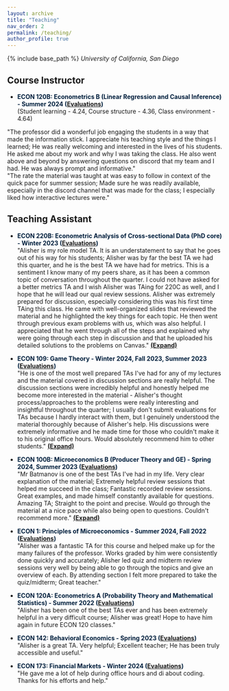 ```yaml
---
layout: archive
title: "Teaching"
nav_order: 2
permalink: /teaching/
author_profile: true
---
```


{% include base_path %}
*University of California, San Diego*


## Course Instructor

- <span style="color:#001f3d"><strong>ECON 120B: Econometrics B (Linear Regression and Causal Inference) - Summer 2024 ([Evaluations](https://drive.google.com/file/d/1jTTdraeTxzaEmDzAUwtd2Wk6ZQ-fMIl0/view?usp=share_link))</strong></span>  
  (Student learning - 4.24, Course structure - 4.36, Class environment - 4.64)

<span style="display:block;">
  "The professor did a wonderful job engaging the students in a way that made the information stick. I appreciate his teaching style and the things I learned; He was really welcoming and interested in the lives of his students. He asked me about my work and why I was taking the class. He also went above and beyond by answering questions on discord that my team and I had. He was always prompt and informative."
</span>

<span style="display:block;">
  "The rate the material was taught at was easy to follow in context of the quick pace for summer session; Made sure he was readily available, especially in the discord channel that was made for the class; I especially liked how interactive lectures were."
</span>


  
  
## Teaching Assistant

- <span style="color:#001f3d"><strong>ECON 220B: Econometric Analysis of Cross-sectional Data (PhD core) - Winter 2023 ([Evaluations](https://drive.google.com/file/d/1W9ghTAdWt5m5OivkdIutZMZZaIOOASX5/view?usp=share_link))</strong></span>  
  <span id="econ220b-comments">
    "Alisher is my role model TA. It is an understatement to say that he goes out of his way for his students; Alisher was by far the best TA we had this quarter, and he is the best TA we have had for metrics. This is a sentiment I know many of my peers share, as it has been a common topic of conversation throughout the quarter. I could not have asked for a better metrics TA and I wish Alisher was TAing for 220C as well, and I hope that he will lead our qual review sessions. Alisher was extremely prepared for discussion, especially considering this was his first time TAing this class. He came with well-organized slides that reviewed the material and he highlighted the key things for each topic. He then went through previous exam problems with us, which was also helpful. I appreciated that he went through all of the steps and explained why were going through each step in discussion and that he uploaded his detailed solutions to the problems on Canvas."
    <span style="cursor: pointer; text-decoration: underline;" onclick="expand('econ220b-comments', 'By far, Alisher was the most prepared and conscientious TA I have had at UCSD. He clearly demonstrated concern for the students and I wish him the best; Great person and TA; Phenomenal TA. He went above and beyond writing out notes for discussions, soliciting feedback to improve throughout, giving detailed explanations when grading, and holding additional review sessions for each exam. He deserves all the awards. Please make him the metrics Qual TA; One thing I think would be helpful is to organize all of the information that is on the discussion slides into a typed PDF document format as well because it would be much easier to read in that form when we are reviewing the discussion slides. I think the slides are great, but it would be helpful to have it in this format in addition to the slides. His exam review sessions were extremely helpful. Alisher was very accessible. He offered two hours of office hours each week. My only suggestion is that instead of having two consecutive hours, it would be better to have one of those hours on another day or add an additional day of office hours. Alisher set up a Discord channel for us to ask our questions that came up throughout the week, and he regularly responded to questions there quickly. He was responsive via all forms of communication. He answered our questions well and clearly. Alisher solicited our feedback in the middle of the quarter and implemented our suggestions. I don\'t know how I would have gotten through metrics without Alisher as the TA.')">
      <strong>(Expand)</strong>
    </span>
  </span>

- <span style="color:#001f3d"><strong>ECON 109: Game Theory - Winter 2024, Fall 2023, Summer 2023 ([Evaluations](https://drive.google.com/file/d/1tEylXqEdjgLQCyMhhUfXdZOTjCFfIiJi/view?usp=share_link))</strong></span>  
  <span id="econ109-comments">
    "He is one of the most well prepared TAs I've had for any of my lectures and the material covered in discussion sections are really helpful. The discussion sections were incredibly helpful and honestly helped me become more interested in the material - Alisher's thought process/approaches to the problems were really interesting and insightful throughout the quarter; I usually don't submit evaluations for TAs because I hardly interact with them, but I genuinely understood the material thoroughly because of Alisher's help. His discussions were extremely informative and he made time for those who couldn't make it to his original office hours. Would absolutely recommend him to other students."
    <span style="cursor: pointer; text-decoration: underline;" onclick="expand('econ109-comments', 'TA Alisher Batmanov demonstrates genuine care for students, quickly responding to any messages on the class discord. He makes discussion sections engaging, both by explaining material and homework, but also by making tangible games and activities for students during discussion. He goes the extra mile to provide clear grading guidelines rather than relying solely on Gradescope\'s feedback. Overall, it has been an absolute pleasure to have a class with TA Alisher.')">
      <strong>(Expand)</strong>
    </span>
  </span>
  
- <span style="color:#001f3d"><strong>ECON 100B: Microeconomics B (Producer Theory and GE) - Spring 2024, Summer 2023 ([Evaluations](https://drive.google.com/file/d/1ihdn5jUmT1lMFpDEzvxz67eGl_Zs3qtn/view?usp=share_link))</strong></span>  
  <span id="econ100b-comments">
    "Mr Batmanov is one of the best TAs I've had in my life. Very clear explanation of the material; Extremely helpful review sessions that helped me succeed in the class; Fantastic recorded review sessions. Great examples, and made himself constantly available for questions. Amazing TA; Straight to the point and precise. Would go through the material at a nice pace while also being open to questions. Couldn't recommend more."
    <span style="cursor: pointer; text-decoration: underline;" onclick="expand('econ100b-comments', 'One of the best TAs I have had at this school; Really good TA, covered the right material, always had answers to relevant questions, and taught well; AMAZING TA!')">
      <strong>(Expand)</strong>
    </span>
  </span>
  
- <span style="color:#001f3d"><strong>ECON 1: Principles of Microeconomics - Summer 2024, Fall 2022 ([Evaluations](https://drive.google.com/file/d/1g3d4d-cI6b7BABnUUJTuZwe0vO9v7H76/view?usp=share_link))</strong></span>  
  <span id="econ1-comments">
    "Alisher was a fantastic TA for this course and helped make up for the many failures of the professor. Works graded by him were consistently done quickly and accurately; Alisher led quiz and midterm review sessions very well by being able to go through the topics and give an overview of each. By attending section I felt more prepared to take the quiz/midterm; Great teacher."
  </span>

- <span style="color:#001f3d"><strong>ECON 120A: Econometrics A (Probability Theory and Mathematical Statistics) - Summer 2022 ([Evaluations](https://drive.google.com/file/d/1p6mcBaXxStlwqbDf4Jgwjd4ZYuBFZEvx/view?usp=sharing))</strong></span>  
  <span id="econ120a-comments">
    "Alisher has been one of the best TAs ever and has been extremely helpful in a very difficult course; Alisher was great! Hope to have him again in future ECON 120 classes."
  </span>

- <span style="color:#001f3d"><strong>ECON 142: Behavioral Economics - Spring 2023 ([Evaluations](https://drive.google.com/file/d/1KDGEKMPXRtsh2VKUKlE29VuroVbGDZYQ/view?usp=share_link))</strong></span>  
  <span id="econ142-comments">
    "Alisher is a great TA. Very helpful; Excellent teacher; He has been truly accessible and useful."
  </span>

- <span style="color:#001f3d"><strong>ECON 173: Financial Markets - Winter 2024 ([Evaluations](https://drive.google.com/file/d/1jzfMt7Hl_qLuJuuEFQVxyqOhzM_oYlPM/view?usp=share_link))</strong></span>  
  "He gave me a lot of help during office hours and di about coding. Thanks for his efforts and help."


<script>
  function expand(id, additionalComments) {
    const container = document.getElementById(id);
    if (!container.dataset.expanded) {
      let base = container.innerHTML.split('<span')[0].trim();
      container.innerHTML = base + ' ' + additionalComments;
      container.dataset.expanded = "true";
    }
  }
</script>